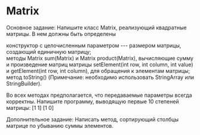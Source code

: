 # Matrix

Основное задание:
Напишите класс Matrix, реализующий квадратные матрицы. В нем должны быть определены

конструктор с целочисленным параметром --- размером матрицы, создающий единичную матрицу;	
методы Matrix sum(Matrix) и Matrix product(Matrix), вычисляющие сумму и произведение матриц	
матрицы setElement(int row, int column, int value) и getElement(int row, int column), для 	обращения к 	элементам матрицы;
метод 	toString() (Примечание: необходимо использовать StringArray или StringBuilder).

Во всех методах предполагается, что передаваемые параметры всегда корректны.
Напишите программу, выводящую первые 10 степеней матрицы:
[1 1]
[1 0]

Дополнительное задание:
Написать метод, сортирующий столбцы матрице по убыванию суммы элементов.
